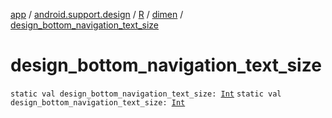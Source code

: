 [app](../../../index.md) / [android.support.design](../../index.md) / [R](../index.md) / [dimen](index.md) / [design_bottom_navigation_text_size](.)

# design_bottom_navigation_text_size

`static val design_bottom_navigation_text_size: `[`Int`](https://kotlinlang.org/api/latest/jvm/stdlib/kotlin/-int/index.html)
`static val design_bottom_navigation_text_size: `[`Int`](https://kotlinlang.org/api/latest/jvm/stdlib/kotlin/-int/index.html)